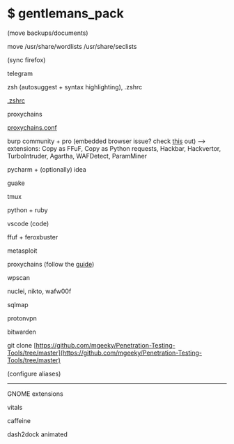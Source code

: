 # $ gentlemans_pack

(move backups/documents)

move /usr/share/wordlists /usr/share/seclists

(sync firefox)

telegram

zsh (autosuggest + syntax highlighting), .zshrc

[.zshrc]($%20gentlemans_pack%2018a021737a89801d8746eb2b55ed8550.zshrc)

proxychains

[proxychains.conf]($%20gentlemans_pack%2018a021737a89801d8746eb2b55ed8550/proxychains.conf)

burp community + pro (embedded browser issue? check [this](https://askubuntu.com/questions/1524337/unable-to-start-embedded-browser-in-burpsuite-jar-executable-on-ubuntu-24-04) out) —> extensions: Copy as FFuF, Copy as Python requests, Hackbar, Hackvertor, TurboIntruder, Agartha, WAFDetect, ParamMiner

pycharm + (optionally) idea

guake

tmux

python + ruby

vscode (code)

ffuf + feroxbuster

metasploit

proxychains (follow the [guide](https://www.google.com/url?sa=t&source=web&rct=j&opi=89978449&url=https://superuser.com/questions/1366476/proxychains-doesnt-work-as-intended-in-kali-linux&ved=2ahUKEwiDhsv-kYWMAxX2GhAIHWkBDhIQFnoECBoQAQ&usg=AOvVaw1INIF5DqT6OEpOtDbWoq2R))

wpscan

nuclei, nikto, wafw00f

sqlmap

protonvpn

bitwarden

git clone [https://github.com/mgeeky/Penetration-Testing-Tools/tree/master](https://github.com/mgeeky/Penetration-Testing-Tools/tree/master)

(configure aliases)

---

GNOME extensions

vitals

caffeine

dash2dock animated